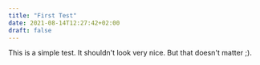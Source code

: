 ```yaml
---
title: "First Test"
date: 2021-08-14T12:27:42+02:00
draft: false
---
```

This is a simple test. It shouldn't look very nice. But that doesn't matter ;).

